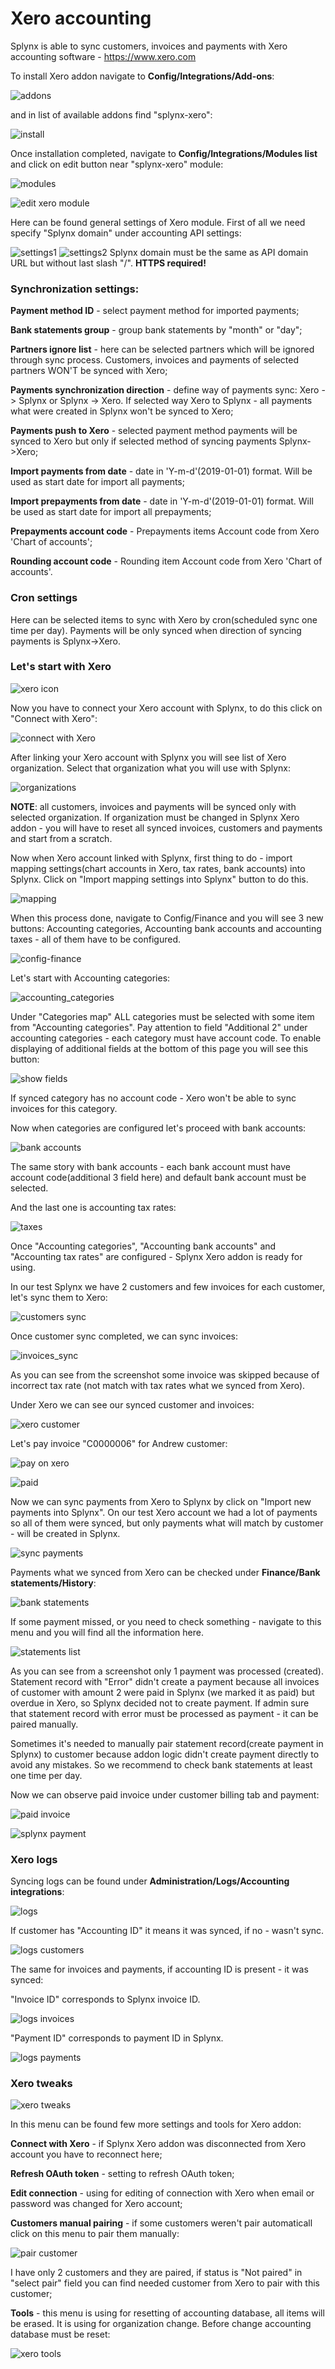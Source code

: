 Xero accounting
=============================================
Splynx is able to sync customers, invoices and payments with Xero accounting software - https://www.xero.com

To install Xero addon navigate to **Config/Integrations/Add-ons**:

![addons](addons.png)

and in list of available addons find "splynx-xero":

![install](install.png)

Once installation completed, navigate to **Config/Integrations/Modules list** and click on edit button near "splynx-xero" module:

![modules](modules_list.png)

![edit xero module](edit_xero_module.png)

Here can be found general settings of Xero module. First of all we need specify "Splynx domain" under accounting API settings:

![settings1](settings1.png)
![settings2](settings2.png)
Splynx domain must be the same as API domain URL but without last slash "/". **HTTPS required!**

### Synchronization settings:

**Payment method ID** - select payment method for imported payments;

**Bank statements group** - group bank statements by "month" or "day";

**Partners ignore list** - here can be selected partners which will be ignored through sync process. Customers, invoices and payments of selected partners WON'T be synced with Xero;

**Payments synchronization direction** - define way of payments sync: Xero -> Splynx or Splynx -> Xero. If selected way Xero to Splynx - all payments what were created in Splynx won't be synced to Xero;

**Payments push to Xero** - selected payment method payments will be synced to Xero but only if selected method of syncing payments Splynx->Xero;

**Import payments from date** - date in 'Y-m-d'(2019-01-01) format. Will be used as start date for import all payments;

**Import prepayments from date** - date in 'Y-m-d'(2019-01-01) format. Will be used as start date for import all prepayments;

**Prepayments account code** - Prepayments items Account code from Xero 'Chart of accounts';

**Rounding account code** - Rounding item Account code from Xero 'Chart of accounts'.

### Cron settings
Here can be selected items to sync with Xero by cron(scheduled sync one time per day). Payments will be only synced when direction of syncing payments is Splynx->Xero.

### Let's start with Xero
![xero icon](xero_icon.png)

Now you have to connect your Xero account with Splynx, to do this click on "Connect with Xero":

![connect with Xero](connect.png)

After linking your Xero account with Splynx you will see list of Xero organization. Select that organization what you will use with Splynx:

![organizations](select_organization.png)

**NOTE**: all customers, invoices and payments will be synced only with selected organization. If organization must be changed in Splynx Xero addon - you will have to reset all synced invoices, customers and payments and start from a scratch.

Now when Xero account linked with Splynx, first thing to do - import mapping settings(chart accounts in Xero, tax rates, bank accounts) into Splynx. Click on "Import mapping settings into Splynx" button to do this.

![mapping](mapping_settings.png)

When this process done, navigate to Config/Finance and you will see 3 new buttons: Accounting categories, Accounting bank accounts and accounting taxes - all of them have to be configured.

![config-finance](config_finance.png)

Let's start with Accounting categories:

![accounting_categories](accounting_categories.png)

Under "Categories map" ALL categories must be selected with some item from "Accounting categories". Pay attention to field "Additional 2" under accounting categories - each category must have account code. To enable displaying of additional fields at the bottom of this page you will see this button:

![show fields](show_fields.png)

If synced category has no account code - Xero won't be able to sync invoices for this category.

Now when categories are configured let's proceed with bank accounts:

![bank accounts](bank_accounts.png)

The same story with bank accounts - each bank account must have account code(additional 3 field here) and default bank account must be selected.

And the last one is accounting tax rates:

![taxes](taxes.png)

Once "Accounting categories", "Accounting bank accounts" and "Accounting tax rates" are configured - Splynx Xero addon is ready for using.

In our test Splynx we have 2 customers and few invoices for each customer, let's sync them to Xero:

![customers sync](customers_sync.png)

Once customer sync completed, we can sync invoices:

![invoices_sync](invoices_sync.png)

As you can see from the screenshot some invoice was skipped because of incorrect tax rate (not match with tax rates what we synced from Xero).

Under Xero we can see our synced customer and invoices:

![xero customer](xero_customer.png)

Let's pay invoice "C0000006" for Andrew customer:

![pay on xero](pay_on_xero.png)

![paid](paid_on_xero.png)

Now we can sync payments from Xero to Splynx by click on "Import new payments into Splynx". On our test Xero account we had a lot of payments so all of them were synced, but only payments what will match by customer - will be created in Splynx.

![sync payments](import_payments.png)

Payments what we synced from Xero can be checked under **Finance/Bank statements/History**:

![bank statements](bank_statements.png)

If some payment missed, or you need to check something - navigate to this menu and you will find all the information here.

![statements list](statements_list.png)

As you can see from a screenshot only 1 payment was processed (created). Statement record with "Error" didn't create a payment because all invoices of customer with amount 2 were paid in Splynx (we marked it as paid) but overdue in Xero, so Splynx decided not to create payment. If admin sure that statement record with error must be processed as payment - it can be paired manually.

Sometimes it's needed to manually pair statement record(create payment in Splynx) to customer because addon logic didn't create payment directly to avoid any mistakes. So we recommend to check bank statements at least one time per day.

Now we can observe paid invoice under customer billing tab and payment:

![paid invoice](splynx_paid_invoice.png)

![splynx payment](splynx_payment.png)

### Xero logs

Syncing logs can be found under **Administration/Logs/Accounting integrations**:

![logs](logs.png)

If customer has "Accounting ID" it means it was synced, if no - wasn't sync.

![logs customers](logs_customer.png)

The same for invoices and payments, if accounting ID is present - it was synced:

"Invoice ID" corresponds to Splynx invoice ID.

![logs invoices](logs_invoices.png)

"Payment ID" corresponds to payment ID in Splynx.

![logs payments](logs_payments.png)

### Xero tweaks
![xero tweaks](xero_tweaks.png)

In this menu can be found few more settings and tools for Xero addon:

**Connect with Xero** - if Splynx Xero addon was disconnected from Xero account you have to reconnect here;

**Refresh OAuth token** - setting to refresh OAuth token;

**Edit connection** - using for editing of connection with Xero when email or password was changed for Xero account;

**Customers manual pairing** - if some customers weren't pair automaticall click on this menu to pair them manually:

![pair customer](pair_customer.png)

I have only 2 customers and they are paired, if status is "Not paired" in "select pair" field you can find needed customer from Xero to pair with this customer;

**Tools** - this menu is using for resetting of accounting database, all items will be erased. It is using for organization change. Before change accounting database must be reset:

![xero tools](xero_tools.png)

